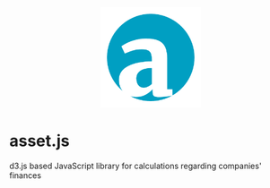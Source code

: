 <p align="center">
  <img src="https://github.com/niquet/asset.js/blob/master/finance.png?raw=true" width="180">
</p>

# asset.js
d3.js based JavaScript library for calculations regarding companies' finances
